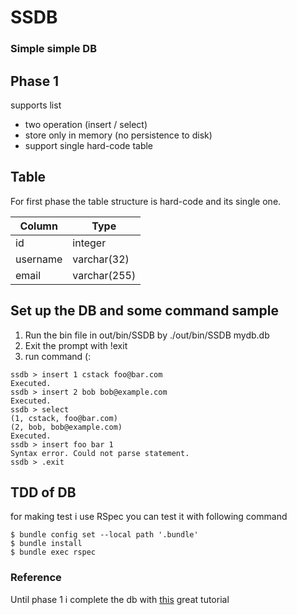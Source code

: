 # SSDB
### Simple simple DB
## Phase 1
supports list
- two operation (insert / select)
- store only in memory (no persistence to disk)
- support single hard-code table 
## Table

For first phase the table structure is hard-code and its single one.

| Column | Type |
| ------ | ------ |
| id | integer |
| username | varchar(32) |
| email | varchar(255) |

## Set up the DB and some command sample

1. Run the bin file in out/bin/SSDB by ./out/bin/SSDB mydb.db
1. Exit the prompt with !exit
1. run command (:


```
ssdb > insert 1 cstack foo@bar.com
Executed.
ssdb > insert 2 bob bob@example.com
Executed.
ssdb > select
(1, cstack, foo@bar.com)
(2, bob, bob@example.com)
Executed.
ssdb > insert foo bar 1
Syntax error. Could not parse statement.
ssdb > .exit
```

## TDD of DB
for making test i use RSpec you can test it with following command

```plaintext
$ bundle config set --local path '.bundle'
$ bundle install
$ bundle exec rspec
```



### Reference
Until phase 1 i complete the db with [this](https://cstack.github.io/db_tutorial/) great tutorial
